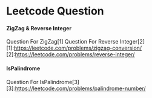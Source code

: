 # Leetcode Question

#### ZigZag & Reverse Integer

Question For ZigZag[1]
Question For Reverse Integer[2]
[1]:https://leetcode.com/problems/zigzag-conversion/
[2]:https://leetcode.com/problems/reverse-integer/

#### IsPalindrome

Question For IsPalindrome[3]
[3]:https://leetcode.com/problems/palindrome-number/